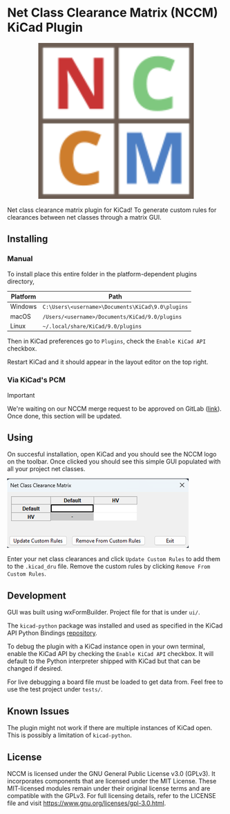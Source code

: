 # Net Class Clearance Matrix (NCCM) KiCad Plugin

<p align="center">
  <img width="360" height="360" alt="icon" src="images/icon.svg" />
</p>

Net class clearance matrix plugin for KiCad! To generate custom rules for clearances between net classes through a matrix GUI.

## Installing
### Manual
To install place this entire folder in the platform-dependent plugins directory,

| Platform | Path
|----------|------
| Windows  | `C:\Users\<username>\Documents\KiCad\9.0\plugins`
| macOS    | `/Users/<username>/Documents/KiCad/9.0/plugins`
| Linux    | `~/.local/share/KiCad/9.0/plugins`

Then in KiCad preferences go to `Plugins`, check the `Enable KiCad API` checkbox.

Restart KiCad and it should appear in the layout editor on the top right.

### Via KiCad's PCM
> [!IMPORTANT]  
> We're waiting on our NCCM merge request to be approved on GitLab ([link](https://gitlab.com/kicad/addons/metadata/-/merge_requests/502)). Once done, this section will be updated.

## Using
On succesful installation, open KiCad and you should see the NCCM logo on the toolbar. Once clicked you should see this simple GUI populated with all your project net classes.

![nccm-window](images/nccm-window.png)

Enter your net class clearances and click `Update Custom Rules` to add them to the `.kicad_dru` file. Remove the custom rules by clicking `Remove From Custom Rules`.

## Development
GUI was built using wxFormBuilder. Project file for that is under `ui/`.

The `kicad-python` package was installed and used as specified in the KiCad API Python Bindings [repository](https://gitlab.com/kicad/code/kicad-python).

To debug the plugin with a KiCad instance open in your own terminal, enable the KiCad API by checking the `Enable KiCad API` checkbox. It will default to the Python interpreter shipped with KiCad but that can be changed if desired.

For live debugging a board file must be loaded to get data from. Feel free to use the test project under `tests/`.

## Known Issues
The plugin might not work if there are multiple instances of KiCad open. This is possibly a limitation of `kicad-python`.

## License
NCCM is licensed under the GNU General Public License v3.0 (GPLv3). It incorporates components that are licensed under the MIT License. These MIT-licensed modules remain under their original license terms and are compatible with the GPLv3. For full licensing details, refer to the LICENSE file and visit https://www.gnu.org/licenses/gpl-3.0.html.
